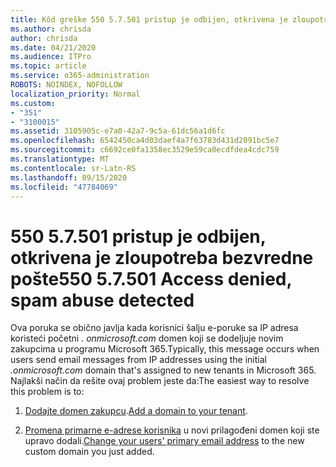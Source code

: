 ```yaml
---
title: Kôd greške 550 5.7.501 pristup je odbijen, otkrivena je zloupotreba bezvredne pošte
ms.author: chrisda
author: chrisda
ms.date: 04/21/2020
ms.audience: ITPro
ms.topic: article
ms.service: o365-administration
ROBOTS: NOINDEX, NOFOLLOW
localization_priority: Normal
ms.custom:
- "351"
- "3100015"
ms.assetid: 3105905c-e7a0-42a7-9c5a-61dc56a1d6fc
ms.openlocfilehash: 6542450ca4d03daef4a7f63783d431d2091bc5e7
ms.sourcegitcommit: c6692ce0fa1358ec3529e59ca0ecdfdea4cdc759
ms.translationtype: MT
ms.contentlocale: sr-Latn-RS
ms.lasthandoff: 09/15/2020
ms.locfileid: "47784069"
---
```

# <a name="550-57501-access-denied-spam-abuse-detected"></a><span data-ttu-id="5f279-102">550 5.7.501 pristup je odbijen, otkrivena je zloupotreba bezvredne pošte</span><span class="sxs-lookup"><span data-stu-id="5f279-102">550 5.7.501 Access denied, spam abuse detected</span></span>

<span data-ttu-id="5f279-103">Ova poruka se obično javlja kada korisnici šalju e-poruke sa IP adresa koristeći početni *. onmicrosoft.com* domen koji se dodeljuje novim zakupcima u programu Microsoft 365.</span><span class="sxs-lookup"><span data-stu-id="5f279-103">Typically, this message occurs when users send email messages from IP addresses using the initial *.onmicrosoft.com* domain that's assigned to new tenants in Microsoft 365.</span></span> <span data-ttu-id="5f279-104">Najlakši način da rešite ovaj problem jeste da:</span><span class="sxs-lookup"><span data-stu-id="5f279-104">The easiest way to resolve this problem is to:</span></span>

1. <span data-ttu-id="5f279-105">[Dodajte domen zakupcu](https://docs.microsoft.com/microsoft-365/admin/setup/add-domain).</span><span class="sxs-lookup"><span data-stu-id="5f279-105">[Add a domain to your tenant](https://docs.microsoft.com/microsoft-365/admin/setup/add-domain).</span></span>

2. <span data-ttu-id="5f279-106">[Promena primarne e-adrese korisnika](https://docs.microsoft.com/microsoft-365/admin/add-users/change-a-user-name-and-email-address) u novi prilagođeni domen koji ste upravo dodali.</span><span class="sxs-lookup"><span data-stu-id="5f279-106">[Change your users' primary email address](https://docs.microsoft.com/microsoft-365/admin/add-users/change-a-user-name-and-email-address) to the new custom domain you just added.</span></span>
